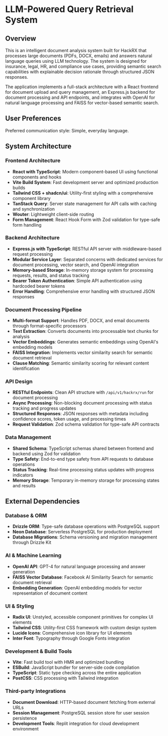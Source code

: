 # LLM-Powered Query Retrieval System

## Overview

This is an intelligent document analysis system built for HackRX that processes large documents (PDFs, DOCX, emails) and answers natural language queries using LLM technology. The system is designed for insurance, legal, HR, and compliance use cases, providing semantic search capabilities with explainable decision rationale through structured JSON responses.

The application implements a full-stack architecture with a React frontend for document upload and query management, an Express.js backend for document processing and API endpoints, and integrates with OpenAI for natural language processing and FAISS for vector-based semantic search.

## User Preferences

Preferred communication style: Simple, everyday language.

## System Architecture

### Frontend Architecture
- **React with TypeScript**: Modern component-based UI using functional components and hooks
- **Vite Build System**: Fast development server and optimized production builds
- **Tailwind CSS + shadcn/ui**: Utility-first styling with a comprehensive component library
- **TanStack Query**: Server state management for API calls with caching and synchronization
- **Wouter**: Lightweight client-side routing
- **Form Management**: React Hook Form with Zod validation for type-safe form handling

### Backend Architecture
- **Express.js with TypeScript**: RESTful API server with middleware-based request processing
- **Modular Service Layer**: Separated concerns with dedicated services for document processing, vector search, and OpenAI integration
- **Memory-based Storage**: In-memory storage system for processing requests, results, and status tracking
- **Bearer Token Authentication**: Simple API authentication using hardcoded bearer tokens
- **Error Handling**: Comprehensive error handling with structured JSON responses

### Document Processing Pipeline
- **Multi-format Support**: Handles PDF, DOCX, and email documents through format-specific processors
- **Text Extraction**: Converts documents into processable text chunks for analysis
- **Vector Embeddings**: Generates semantic embeddings using OpenAI's embedding models
- **FAISS Integration**: Implements vector similarity search for semantic document retrieval
- **Clause Matching**: Semantic similarity scoring for relevant content identification

### API Design
- **RESTful Endpoints**: Clean API structure with `/api/v1/hackrx/run` for document processing
- **Async Processing**: Non-blocking document processing with status tracking and progress updates
- **Structured Responses**: JSON responses with metadata including confidence scores, token usage, and processing times
- **Request Validation**: Zod schema validation for type-safe API contracts

### Data Management
- **Shared Schema**: TypeScript schemas shared between frontend and backend using Zod for validation
- **Type Safety**: End-to-end type safety from API requests to database operations
- **Status Tracking**: Real-time processing status updates with progress indicators
- **Memory Storage**: Temporary in-memory storage for processing states and results

## External Dependencies

### Database & ORM
- **Drizzle ORM**: Type-safe database operations with PostgreSQL support
- **Neon Database**: Serverless PostgreSQL for production deployment
- **Database Migrations**: Schema versioning and migration management through Drizzle Kit

### AI & Machine Learning
- **OpenAI API**: GPT-4 for natural language processing and answer generation
- **FAISS Vector Database**: Facebook AI Similarity Search for semantic document retrieval
- **Embedding Generation**: OpenAI embedding models for vector representation of document content

### UI & Styling
- **Radix UI**: Unstyled, accessible component primitives for complex UI elements
- **Tailwind CSS**: Utility-first CSS framework with custom design system
- **Lucide Icons**: Comprehensive icon library for UI elements
- **Inter Font**: Typography through Google Fonts integration

### Development & Build Tools
- **Vite**: Fast build tool with HMR and optimized bundling
- **ESBuild**: JavaScript bundler for server-side code compilation
- **TypeScript**: Static type checking across the entire application
- **PostCSS**: CSS processing with Tailwind integration

### Third-party Integrations
- **Document Download**: HTTP-based document fetching from external URLs
- **Session Management**: PostgreSQL session store for user session persistence
- **Development Tools**: Replit integration for cloud development environment
